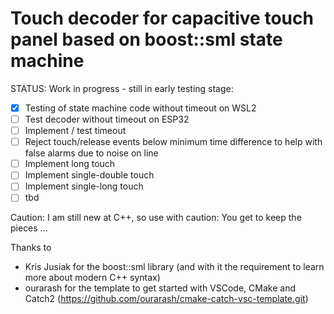 # Touch decoder for capacitive touch panel based on boost::sml state machine

STATUS: Work in progress - still in early testing stage: 
- [x] Testing of state machine code without timeout on WSL2
- [ ] Test decoder without timeout on ESP32
- [ ] Implement / test timeout
- [ ] Reject touch/release events below minimum time difference to help with false alarms due to noise on line
- [ ] Implement long touch
- [ ] Implement single-double touch
- [ ] Implement single-long touch
- [ ] tbd

Caution: I am still new at C++, so use with caution: You get to keep the pieces ...

Thanks to
- Kris Jusiak for the boost::sml library (and with it the requirement to learn more about modern C++ syntax)
- ourarash for the template to get started with VSCode, CMake and Catch2 (https://github.com/ourarash/cmake-catch-vsc-template.git)

